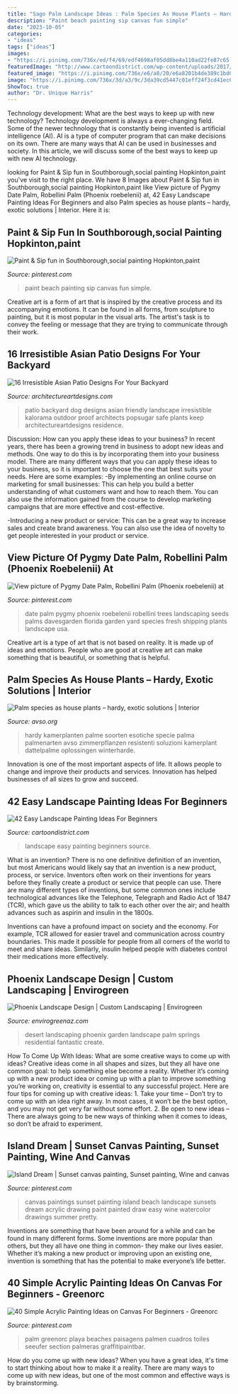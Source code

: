 ```yaml
---
title: "Sago Palm Landscape Ideas : Palm Species As House Plants – Hardy, Exotic Solutions"
description: "Paint beach painting sip canvas fun simple"
date: "2023-10-05"
categories:
- "ideas"
tags: ["ideas"]
images:
- "https://i.pinimg.com/736x/ed/f4/69/edf4698af05dd8be4a110ad22fe87c65--beach-huts-paint-party.jpg"
featuredImage: "http://www.cartoondistrict.com/wp-content/uploads/2017/07/Easy-Landscape-Painting-Ideas-For-Beginners9.jpg"
featured_image: "https://i.pinimg.com/736x/e6/a8/20/e6a8201b4de389c1bd09287cbc051583--date-palms-phoenix.jpg"
image: "https://i.pinimg.com/736x/3d/a3/9c/3da39cd5447c01eff24f3cd41ec68083.jpg"
ShowToc: true
author: "Dr. Unique Harris"
---
```



Technology development: What are the best ways to keep up with new technology?
Technology development is always a ever-changing field. Some of the newer technology that is constantly being invented is artificial intelligence (AI). AI is a type of computer program that can make decisions on its own. There are many ways that AI can be used in businesses and society. In this article, we will discuss some of the best ways to keep up with new AI technology.

	

		
looking for Paint &amp; Sip fun in Southborough,social painting Hopkinton,paint you've visit to the right place. We have 8 Images about Paint &amp; Sip fun in Southborough,social painting Hopkinton,paint like View picture of Pygmy Date Palm, Robellini Palm (Phoenix roebelenii) at, 42 Easy Landscape Painting Ideas For Beginners and also Palm species as house plants – hardy, exotic solutions | Interior. Here it is:
		
    
## Paint &amp; Sip Fun In Southborough,social Painting Hopkinton,paint

<img loading=lazy src="https://i.pinimg.com/736x/ed/f4/69/edf4698af05dd8be4a110ad22fe87c65--beach-huts-paint-party.jpg" onerror="this.onerror=null;this.src='https://tse3.mm.bing.net/th?id=OIP.jOnvbXJJiKGMs40WylwgqAHaJ4&amp;pid=15.1';" alt="Paint &amp; Sip fun in Southborough,social painting Hopkinton,paint">

_Source: pinterest.com_

>paint beach painting sip canvas fun simple. 

	

Creative art is a form of art that is inspired by the creative process and its accompanying emotions. It can be found in all forms, from sculpture to painting, but it is most popular in the visual arts. The artist's task is to convey the feeling or message that they are trying to communicate through their work.

    
## 16 Irresistible Asian Patio Designs For Your Backyard

<img loading=lazy src="https://www.architectureartdesigns.com/wp-content/uploads/2016/03/16-Irresistible-Asian-Patio-Designs-For-Your-Backyard-14.jpg" onerror="this.onerror=null;this.src='https://tse1.mm.bing.net/th?id=OIP.85THnnKHePWDi15EQkNs9QHaE7&amp;pid=15.1';" alt="16 Irresistible Asian Patio Designs For Your Backyard">

_Source: architectureartdesigns.com_

>patio backyard dog designs asian friendly landscape irresistible kalorama outdoor proof architects popsugar safe plants keep architectureartdesigns residence. 

	

Discussion: How can you apply these ideas to your business?
In recent years, there has been a growing trend in business to adopt new ideas and methods. One way to do this is by incorporating them into your business model. There are many different ways that you can apply these ideas to your business, so it is important to choose the one that best suits your needs. Here are some examples: 
-By implementing an online course on marketing for small businesses: This can help you build a better understanding of what customers want and how to reach them. You can also use the information gained from the course to develop marketing campaigns that are more effective and cost-effective. 

-Introducing a new product or service: This can be a great way to increase sales and create brand awareness. You can also use the idea of novelty to get people interested in your product or service.

    
## View Picture Of Pygmy Date Palm, Robellini Palm (Phoenix Roebelenii) At

<img loading=lazy src="https://i.pinimg.com/736x/e6/a8/20/e6a8201b4de389c1bd09287cbc051583--date-palms-phoenix.jpg" onerror="this.onerror=null;this.src='https://tse4.mm.bing.net/th?id=OIP.WGN7ZWBEiAAW5emaP8bregHaJ3&amp;pid=15.1';" alt="View picture of Pygmy Date Palm, Robellini Palm (Phoenix roebelenii) at">

_Source: pinterest.com_

>date palm pygmy phoenix roebelenii robellini trees landscaping seeds palms davesgarden florida garden yard species fresh shipping plants landscape usa. 

	

Creative art is a type of art that is not based on reality. It is made up of ideas and emotions. People who are good at creative art can make something that is beautiful, or something that is helpful.

    
## Palm Species As House Plants – Hardy, Exotic Solutions | Interior

<img loading=lazy src="https://www.avso.org/wp-content/uploads/2014/11/palm-species-as-house-plants-hardy-exotic-solutions-1415708765.jpg" onerror="this.onerror=null;this.src='https://tse2.mm.bing.net/th?id=OIP.w-G4IC0ciEukAB3f1EahowHaLH&amp;pid=15.1';" alt="Palm species as house plants – hardy, exotic solutions | Interior">

_Source: avso.org_

>hardy kamerplanten palme soorten esotiche specie palma palmenarten avso zimmerpflanzen resistenti soluzioni kamerplant dattelpalme oplossingen winterharde. 

	

Innovation is one of the most important aspects of life. It allows people to change and improve their products and services. Innovation has helped businesses of all sizes to grow and succeed.

    
## 42 Easy Landscape Painting Ideas For Beginners

<img loading=lazy src="http://www.cartoondistrict.com/wp-content/uploads/2017/07/Easy-Landscape-Painting-Ideas-For-Beginners9.jpg" onerror="this.onerror=null;this.src='https://tse1.mm.bing.net/th?id=OIP.gW8-elCs0yOx56ULqchppAHaKL&amp;pid=15.1';" alt="42 Easy Landscape Painting Ideas For Beginners">

_Source: cartoondistrict.com_

>landscape easy painting beginners source. 

	

What is an invention?
There is no one definitive definition of an invention, but most Americans would likely say that an invention is a new product, process, or service.  Inventors often work on their inventions for years before they finally create a product or service that people can use. 
There are many different types of inventions, but some common ones include technological advances like the Telephone, Telegraph and Radio Act of 1847 (TCR), which gave us the ability to talk to each other over the air; and health advances such as aspirin and insulin in the 1800s. 

Inventions can have a profound impact on society and the economy. For example, TCR allowed for easier travel and communication across country boundaries. This made it possible for people from all corners of the world to meet and share ideas. Similarly, insulin helped people with diabetes control their medications more effectively.

    
## Phoenix Landscape Design | Custom Landscaping | Envirogreen

<img loading=lazy src="https://envirogreenaz.com/wp-content/uploads/2015/09/desert-landscaping-design-phoenix.jpg" onerror="this.onerror=null;this.src='https://tse1.mm.bing.net/th?id=OIP.Ryl5tKZ4ixtViIoEOLlEUgHaE8&amp;pid=15.1';" alt="Phoenix Landscape Design | Custom Landscaping | Envirogreen">

_Source: envirogreenaz.com_

>desert landscaping phoenix garden landscape palm springs residential fantastic create. 

	

How To Come Up With Ideas: What are some creative ways to come up with ideas?
Creative ideas come in all shapes and sizes, but they all have one common goal: to help something else become a reality. Whether it’s coming up with a new product idea or coming up with a plan to improve something you’re working on, creativity is essential to any successful project. Here are four tips for coming up with creative ideas: 1. Take your time – Don’t try to come up with an idea right away. In most cases, it won’t be the best option, and you may not get very far without some effort. 2. Be open to new ideas – There are always going to be new ways of thinking when it comes to ideas, so don’t be afraid to experiment. 
    
## Island Dream | Sunset Canvas Painting, Sunset Painting, Wine And Canvas

<img loading=lazy src="https://i.pinimg.com/originals/30/47/e8/3047e886b6c32323c50029307dcd1c27.jpg" onerror="this.onerror=null;this.src='https://tse3.mm.bing.net/th?id=OIP.6eDu2RLjllCeIPL6iFSUCwHaF1&amp;pid=15.1';" alt="Island Dream | Sunset canvas painting, Sunset painting, Wine and canvas">

_Source: pinterest.com_

>canvas paintings sunset painting island beach landscape sunsets dream acrylic drawing paint painted draw easy wine watercolor drawings summer pretty. 

	

Inventions are something that have been around for a while and can be found in many different forms. Some inventions are more popular than others, but they all have one thing in common- they make our lives easier. Whether it’s making a new product or improving upon an existing one, invention is something that has the potential to make everyone’s life better.

    
## 40 Simple Acrylic Painting Ideas On Canvas For Beginners - Greenorc

<img loading=lazy src="https://i.pinimg.com/736x/3d/a3/9c/3da39cd5447c01eff24f3cd41ec68083.jpg" onerror="this.onerror=null;this.src='https://tse4.mm.bing.net/th?id=OIP.qyrn2AUPfoA_ttu9Fg4oXwHaJV&amp;pid=15.1';" alt="40 Simple Acrylic Painting Ideas on Canvas For Beginners - Greenorc">

_Source: pinterest.com_

>palm greenorc playa beaches paisagens palmen cuadros toiles seeufer section palmeras graffitipaintbar. 

	

How do you come up with new ideas?
When you have a great idea, it's time to start thinking about how to make it a reality. There are many ways to come up with new ideas, but one of the most common and effective ways is by brainstorming.

